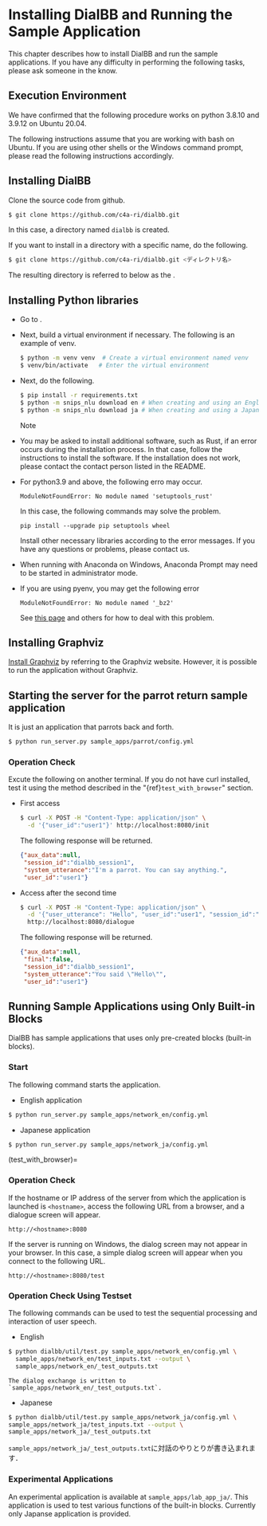 # Installing DialBB and Running the Sample Application

This chapter describes how to install DialBB and run the sample applications. If you have any difficulty in performing the following tasks, please ask someone in the know.


## Execution Environment

We have confirmed that the following procedure works on python 3.8.10 and 3.9.12 on Ubuntu 20.04.

The following instructions assume that you are working with bash on Ubuntu. If you are using other shells or the Windows command prompt, please read the following instructions accordingly.

## Installing DialBB


Clone the source code from github.

```sh
$ git clone https://github.com/c4a-ri/dialbb.git
```

In this case, a directory named `dialbb` is created.

If you want to install in a directory with a specific name, do the following.


```sh
$ git clone https://github.com/c4a-ri/dialbb.git <ディレクトリ名>

```

The resulting directory is referred to below as the <DialBB directory>.



## Installing Python libraries

- Go to <DialBB directory>.

- Next, build a virtual environment if necessary. The following is an example of venv.

  ```sh
  $ python -m venv venv  # Create a virtual environment named venv
  $ venv/bin/activate   # Enter the virtual environment
  ```

- Next, do the following.


  ```sh
  $ pip install -r requirements.txt 
  $ python -m snips_nlu download en # When creating and using an English application
  $ python -m snips_nlu download ja # When creating and using a Japanese application
  ```


  Note

 - You may be asked to install additional software, such as Rust, if an error occurs during the installation process. In that case, follow the instructions to install the software. If the installation does not work, please contact the contact person listed in the README.

  - For python3.9 and above, the following erro may occur. 
  
    ```
	ModuleNotFoundError: No module named 'setuptools_rust'
    ```

     In this case, the following commands may solve the problem. 
	
	```
	pip install --upgrade pip setuptools wheel
    ```

     Install other necessary libraries according to the error messages. If you have any questions or
problems, please contact us.
	 


  - When running with Anaconda on Windows, Anaconda Prompt may need to be started in administrator
mode.

  - If you are using pyenv, you may get the following error

    ```
    ModuleNotFoundError: No module named '_bz2' 
    ```
    
    See [this page](https://stackoverflow.com/questions/60775172/pyenvs-python-is-missing-bzip2-module) and others for how to deal with this problem.

## Installing Graphviz

[Install Graphviz](https://graphviz.org/download/) by referring to the Graphviz website. However, it is possible to run the application without Graphviz.


## Starting the server for the parrot return sample application

It is just an application that parrots back and forth.

```sh
$ python run_server.py sample_apps/parrot/config.yml
```


### Operation Check


Excute the following on another terminal. If you do not have curl installed, test it using the method described in the "{ref}`test_with_browser`" section.


- First access

  ```sh
  $ curl -X POST -H "Content-Type: application/json" \
    -d '{"user_id":"user1"}' http://localhost:8080/init
  ```
   The following response will be returned.

  ```json
  {"aux_data":null, 
   "session_id":"dialbb_session1", 
   "system_utterance":"I'm a parrot. You can say anything.", 
   "user_id":"user1"}
  ```

- Access after the second time

  ```sh
  $ curl -X POST -H "Content-Type: application/json" \
    -d '{"user_utterance": "Hello", "user_id":"user1", "session_id":"dialbb_session1"}' \
    http://localhost:8080/dialogue
  ```

   The following response will be returned.

  ```json
  {"aux_data":null,
   "final":false,
   "session_id":"dialbb_session1",
   "system_utterance":"You said \"Hello\"",
   "user_id":"user1"}
  ```

## Running Sample Applications using Only Built-in Blocks

DialBB has sample applications that uses only pre-created blocks (built-in blocks).

### Start

The following command starts the application.


  - English application

  ```sh
  $ python run_server.py sample_apps/network_en/config.yml 
  ```

  - Japanese application

  ```sh
  $ python run_server.py sample_apps/network_ja/config.yml 
  ```

(test_with_browser)=
### Operation Check

If the hostname or IP address of the server from which the application is launched is `<hostname>`, access the following URL from a browser, and a dialogue screen will appear.

```
http://<hostname>:8080 
```

If the server is running on Windows, the dialog screen may not appear in your browser. In this case, a simple dialog screen will appear when you connect to the following URL.

```
http://<hostname>:8080/test
```

### Operation Check Using Testset

The following commands can be used to test the sequential processing and interaction of user speech.

  - English

   ```sh
   $ python dialbb/util/test.py sample_apps/network_en/config.yml \
     sample_apps/network_en/test_inputs.txt --output \
     sample_apps/network_en/_test_outputs.txt
   
   ```

    The dialog exchange is written to `sample_apps/network_en/_test_outputs.txt`.
	
  - Japanese

   ```sh
   $ python dialbb/util/test.py sample_apps/network_ja/config.yml \
   sample_apps/network_ja/test_inputs.txt --output \
   sample_apps/network_ja/_test_outputs.txt
   ```

​    `sample_apps/network_ja/_test_outputs.txt`に対話のやりとりが書き込まれます．


### Experimental Applications

An experimental application is available at `sample_apps/lab_app_ja/`. This application is used to test various functions of the built-in blocks. Currently only Japanse application is provided.
